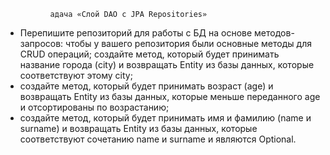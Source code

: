               адача «Слой DAO c JPA Repositories»

- Перепишите репозиторий для работы с БД на основе методов-запросов:
чтобы у вашего репозитория были основные методы для CRUD операций;
создайте метод, который будет принимать название города (city) и возвращать Entity из базы данных, которые соответствуют этому city;
- создайте метод, который будет принимать возраст (age) и возвращать Entity из базы данных, которые меньше переданного age и отсортированы по возрастанию;
- создайте метод, который будет принимать имя и фамилию (name и surname) и возвращать Entity из базы данных, которые соответствуют сочетанию name и surname и являются Optional.